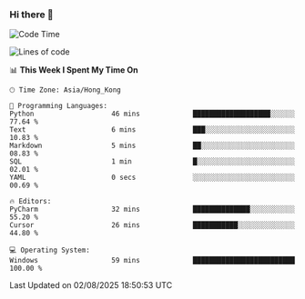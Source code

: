 ### Hi there 👋

<!--
**RoiexLee/RoiexLee** is a ✨ _special_ ✨ repository because its `README.md` (this file) appears on your GitHub profile.

Here are some ideas to get you started:

- 🔭 I’m currently working on ...
- 🌱 I’m currently learning ...
- 👯 I’m looking to collaborate on ...
- 🤔 I’m looking for help with ...
- 💬 Ask me about ...
- 📫 How to reach me: ...
- 😄 Pronouns: ...
- ⚡ Fun fact: ...
-->

<!--START_SECTION:waka-->
![Code Time](http://img.shields.io/badge/Code%20Time-1%2C209%20hrs%2037%20mins-blue)

![Lines of code](https://img.shields.io/badge/From%20Hello%20World%20I%27ve%20Written-41.6%20thousand%20lines%20of%20code-blue)

📊 **This Week I Spent My Time On** 

```text
🕑︎ Time Zone: Asia/Hong_Kong

💬 Programming Languages: 
Python                   46 mins             ███████████████████░░░░░░   77.64 % 
Text                     6 mins              ███░░░░░░░░░░░░░░░░░░░░░░   10.83 % 
Markdown                 5 mins              ██░░░░░░░░░░░░░░░░░░░░░░░   08.83 % 
SQL                      1 min               █░░░░░░░░░░░░░░░░░░░░░░░░   02.01 % 
YAML                     0 secs              ░░░░░░░░░░░░░░░░░░░░░░░░░   00.69 % 

🔥 Editors: 
PyCharm                  32 mins             ██████████████░░░░░░░░░░░   55.20 % 
Cursor                   26 mins             ███████████░░░░░░░░░░░░░░   44.80 % 

💻 Operating System: 
Windows                  59 mins             █████████████████████████   100.00 % 
```


 Last Updated on 02/08/2025 18:50:53 UTC
<!--END_SECTION:waka-->
